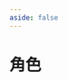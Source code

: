 ```yaml
---
aside: false
---
```

# 角色

<Characters :Character=CHARACTER :City=City :Element=Element :Weapon=Weapon :Game=GameName.Genshin />

<script setup>
import { City, Element, Weapon } from "../.vitepress/components/genshin/utils";
import { CHARACTER } from "../.vitepress/components/genshin/characters";
import Characters from "../.vitepress/components/Characters.vue";
import { GameName } from "../.vitepress/components/utils";
</script>
